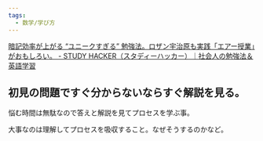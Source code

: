 ```yaml
---
tags:
  - 数学/学び方
---
```

[暗記効率が上がる “ユニークすぎる” 勉強法。ロザン宇治原も実践「エアー授業」がおもしろい。 - STUDY HACKER（スタディーハッカー）｜社会人の勉強法＆英語学習](https://studyhacker.net/unique-study)

## 初見の問題ですぐ分からないならすぐ解説を見る。

悩む時間は無駄なので答えと解説を見てプロセスを学ぶ事。

大事なのは理解してプロセスを吸収すること。なぜそうするのかなど。